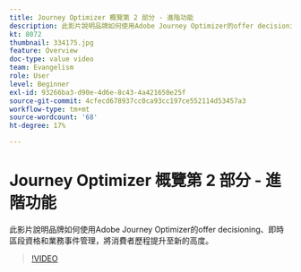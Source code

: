 ```yaml
---
title: Journey Optimizer 概覽第 2 部分 - 進階功能
description: 此影片說明品牌如何使用Adobe Journey Optimizer的offer decisioning、即時區段資格和業務事件管理，將消費者歷程提升至新的高度。
kt: 8072
thumbnail: 334175.jpg
feature: Overview
doc-type: value video
team: Evangelism
role: User
level: Beginner
exl-id: 93266ba3-d90e-4d6e-8c43-4a421650e25f
source-git-commit: 4cfecd678937cc0ca93cc197ce552114d53457a3
workflow-type: tm+mt
source-wordcount: '68'
ht-degree: 17%

---
```


# Journey Optimizer 概覽第 2 部分 - 進階功能

此影片說明品牌如何使用Adobe Journey Optimizer的offer decisioning、即時區段資格和業務事件管理，將消費者歷程提升至新的高度。

>[!VIDEO](https://video.tv.adobe.com/v/334175?quality=12)
